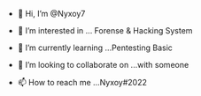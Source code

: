 - 👋 Hi, I’m @Nyxoy7
- 👀 I’m interested in ... Forense & Hacking System
- 🌱 I’m currently learning ...Pentesting Basic
- 💞️ I’m looking to collaborate on ...with someone

- 📫 How to reach me ...Nyxoy#2022

<!---
Nyxoy7/Nyxoy7 is a ✨ special ✨ repository because its `README.md` (this file) appears on your GitHub profile.
You can click the Preview link to take a look at your changes.
--->
